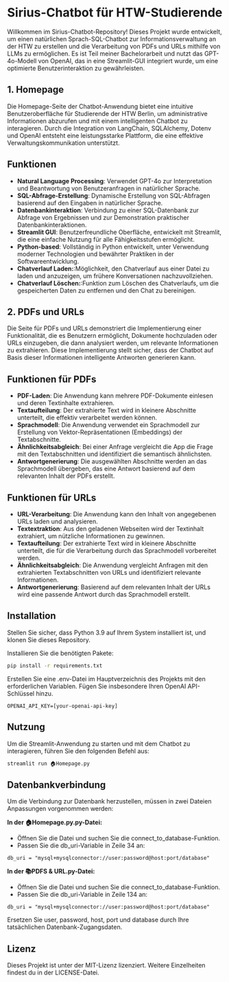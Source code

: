 # Sirius-Chatbot für HTW-Studierende

Willkommen im Sirius-Chatbot-Repository! Dieses Projekt wurde entwickelt, um einen natürlichen Sprach-SQL-Chatbot zur Informationsverwaltung an der HTW zu erstellen und die Verarbeitung von PDFs und URLs mithilfe von LLMs zu ermöglichen. Es ist Teil meiner Bachelorarbeit und nutzt das GPT-4o-Modell von OpenAI, das in eine Streamlit-GUI integriert wurde, um eine optimierte Benutzerinteraktion zu gewährleisten.

## 1. Homepage
Die Homepage-Seite der Chatbot-Anwendung bietet eine intuitive Benutzeroberfläche für Studierende der HTW Berlin, um administrative Informationen abzurufen und mit einem intelligenten Chatbot zu interagieren. Durch die Integration von LangChain, SQLAlchemy, Dotenv und OpenAI entsteht eine leistungsstarke Plattform, die eine effektive Verwaltungskommunikation unterstützt.

## Funktionen 
- **Natural Language Processing**: Verwendet GPT-4o zur Interpretation und Beantwortung von Benutzeranfragen in natürlicher Sprache.
- **SQL-Abfrage-Erstellung**: Dynamische Erstellung von SQL-Abfragen basierend auf den Eingaben in natürlicher Sprache.
- **Datenbankinteraktion**: Verbindung zu einer SQL-Datenbank zur Abfrage von Ergebnissen und zur Demonstration praktischer Datenbankinteraktionen.
- **Streamlit GUI**: Benutzerfreundliche Oberfläche, entwickelt mit Streamlit, die eine einfache Nutzung für alle Fähigkeitsstufen ermöglicht.
- **Python-based**: Vollständig in Python entwickelt, unter Verwendung moderner Technologien und bewährter Praktiken in der Softwareentwicklung.
- **Chatverlauf Laden:**:Möglichkeit, den Chatverlauf aus einer Datei zu laden und anzuzeigen, um frühere Konversationen nachzuvollziehen.
- **Chatverlauf Löschen:**:Funktion zum Löschen des Chatverlaufs, um die gespeicherten Daten zu entfernen und den Chat zu bereinigen.

## 2. PDFs und URLs
Die Seite für PDFs und URLs demonstriert die Implementierung einer Funktionalität, die es Benutzern ermöglicht, Dokumente hochzuladen oder URLs einzugeben, die dann analysiert werden, um relevante Informationen zu extrahieren. Diese Implementierung stellt sicher, dass der Chatbot auf Basis dieser Informationen intelligente Antworten generieren kann.

## Funktionen für PDFs
- **PDF-Laden**: Die Anwendung kann mehrere PDF-Dokumente einlesen und deren Textinhalte extrahieren.
- **Textaufteilung**: Der extrahierte Text wird in kleinere Abschnitte unterteilt, die effektiv verarbeitet werden können.
- **Sprachmodell**: Die Anwendung verwendet ein Sprachmodell zur Erstellung von Vektor-Repräsentationen (Embeddings) der Textabschnitte.
- **Ähnlichkeitsabgleich**: Bei einer Anfrage vergleicht die App die Frage mit den Textabschnitten und identifiziert die semantisch ähnlichsten.
- **Antwortgenerierung**: Die ausgewählten Abschnitte werden an das Sprachmodell übergeben, das eine Antwort basierend auf dem relevanten Inhalt der PDFs erstellt.
## Funktionen für URLs
- **URL-Verarbeitung**: Die Anwendung kann den Inhalt von angegebenen URLs laden und analysieren.
- **Textextraktion**: Aus den geladenen Webseiten wird der Textinhalt extrahiert, um nützliche Informationen zu gewinnen.
- **Textaufteilung**: Der extrahierte Text wird in kleinere Abschnitte unterteilt, die für die Verarbeitung durch das Sprachmodell vorbereitet werden.
- **Ähnlichkeitsabgleich**: Die Anwendung vergleicht Anfragen mit den extrahierten Textabschnitten von URLs und identifiziert relevante Informationen.
- **Antwortgenerierung**: Basierend auf dem relevanten Inhalt der URLs wird eine passende Antwort durch das Sprachmodell erstellt.

## Installation
Stellen Sie sicher, dass Python 3.9 auf Ihrem System installiert ist, und klonen Sie dieses Repository.



Installieren Sie die benötigten Pakete:

```bash
pip install -r requirements.txt
```

Erstellen Sie eine .env-Datei im Hauptverzeichnis des Projekts mit den erforderlichen Variablen. Fügen Sie insbesondere Ihren OpenAI API-Schlüssel hinzu.

```
OPENAI_API_KEY=[your-openai-api-key]
```

## Nutzung

Um die Streamlit-Anwendung zu starten und mit dem Chatbot zu interagieren, führen Sie den folgenden Befehl aus:

```bash
streamlit run 🏠Homepage.py
```

## Datenbankverbindung

Um die Verbindung zur Datenbank herzustellen, müssen in zwei Dateien Anpassungen vorgenommen werden:

**In der  🏠Homepage.py.py-Datei:**
- Öffnen Sie die Datei und suchen Sie die connect_to_database-Funktion.
- Passen Sie die db_uri-Variable in Zeile 34 an:
```
db_uri = "mysql+mysqlconnector://user:password@host:port/database"
```

**In der 📚PDFS & URL.py-Datei:**
- Öffnen Sie die Datei und suchen Sie die connect_to_database-Funktion.
- Passen Sie die db_uri-Variable in Zeile 134 an:
```
db_uri = "mysql+mysqlconnector://user:password@host:port/database"
```
Ersetzen Sie user, password, host, port und database durch Ihre tatsächlichen Datenbank-Zugangsdaten.

## Lizenz
Dieses Projekt ist unter der MIT-Lizenz lizenziert. Weitere Einzelheiten findest du in der LICENSE-Datei.
